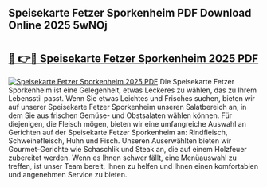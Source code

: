 ## Speisekarte Fetzer Sporkenheim PDF Download Online 2025 5wNOj

# <h2><a href="http://gc63g0u.nevu.top/?p=Speisekarte+Fetzer+Sporkenheim">🔗 👉🔴 Speisekarte Fetzer Sporkenheim 2025 PDF</a></h2>

[![Speisekarte Fetzer Sporkenheim 2025 PDF](https://i.imgur.com/dBaPXMq.png)](http://gc63g0u.nevu.top/?p=Speisekarte+Fetzer+Sporkenheim)
Die Speisekarte Fetzer Sporkenheim ist eine Gelegenheit, etwas Leckeres zu wählen, das zu Ihrem Lebensstil passt. Wenn Sie etwas Leichtes und Frisches suchen, bieten wir auf unserer Speisekarte Fetzer Sporkenheim unseren Salatbereich an, in dem Sie aus frischen Gemüse- und Obstsalaten wählen können. Für diejenigen, die Fleisch mögen, bieten wir eine umfangreiche Auswahl an Gerichten auf der Speisekarte Fetzer Sporkenheim an: Rindfleisch, Schweinefleisch, Huhn und Fisch. Unseren Auserwählten bieten wir Gourmet-Gerichte wie Schaschlik und Steak an, die auf einem Holzfeuer zubereitet werden. Wenn es Ihnen schwer fällt, eine Menüauswahl zu treffen, ist unser Team bereit, Ihnen zu helfen und Ihnen einen komfortablen und angenehmen Service zu bieten.
